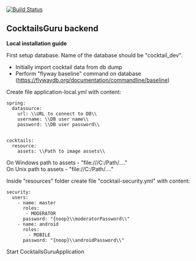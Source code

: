 [![Build Status](https://travis-ci.org/CocktailsGuru/server.svg?branch=develop)](https://travis-ci.org/CocktailsGuru/server)
<br />

## CocktailsGuru backend

**Local installation guide**

First setup database. Name of the database should be "cocktail_dev".
- Initially import cocktail data from db dump
- Perform "flyway baseline" command on database (https://flywaydb.org/documentation/commandline/baseline)

Create file application-local.yml with content:
```
spring:
  datasource:
    url: \\URL to connect to DB\\
    username: \\DB user name\\
    password: \\DB user password\\


cocktails:
  resource:
    assets: \\Path to image assets\\
```
On Windows path to assets - "file:///C:/Path/...."<br>
On Unix path to assets - "file://C:/Path/...."


Inside "resources" folder create file "cocktail-security.yml" with content:
```
security:
  users:
    - name: master
      roles:
       - MODERATOR
      password: "{noop}\\moderatorPassword\\"
    - name: android
      roles:
        - MOBILE
      password: "{noop}\\androidPassword\\"
```


Start CocktailsGuruApplication